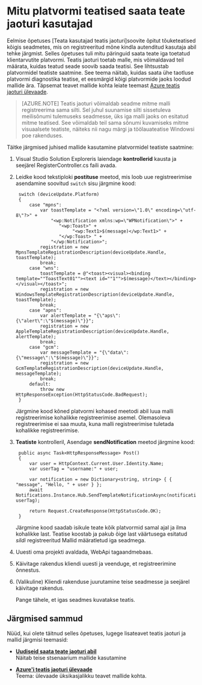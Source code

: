 <properties
    pageTitle="Mitu platvormi teatised saata kasutajatele teatis jaoturi (ASP.NET)"
    description="Saate teada, kuidas ühe taotluse platvormi diagnostika teatis, et kõik platvormid eesmärgid saata teate jaoturi mallide kasutamise kohta."
    services="notification-hubs"
    documentationCenter=""
    authors="ysxu"
    manager="erikre"
    editor=""/>

<tags
    ms.service="notification-hubs"
    ms.workload="mobile"
    ms.tgt_pltfrm="mobile-windows"
    ms.devlang="multiple"
    ms.topic="article"
    ms.date="10/03/2016" 
    ms.author="yuaxu"/>

# <a name="send-cross-platform-notifications-to-users-with-notification-hubs"></a>Mitu platvormi teatised saata teate jaoturi kasutajad


Eelmise õpetuses [Teata kasutajad teatis jaoturi]soovite õpitut tõuketeatised kõigis seadmetes, mis on registreeritud mõne kindla autenditud kasutaja abil tehke järgmist. Selles õpetuses tuli mitu päringuid saata teate iga toetatud klientarvutite platvormi. Teatis jaoturi toetab malle, mis võimaldavad teil määrata, kuidas teatud seade soovib saada teatisi. See lihtsustab platvormidel teatiste saatmine. See teema näitab, kuidas saata ühe taotluse platvormi diagnostika teatise, et eesmärgid kõigi platvormide jaoks loodud mallide ära. Täpsemat teavet mallide kohta leiate teemast [Azure teatis jaoturi ülevaade][Templates].

> [AZURE.NOTE] Teatis jaoturi võimaldab seadme mitme malli registreerima sama silti. Sel juhul suunamise silti sissetuleva meilisõnumi tulemuseks seadmesse, üks iga malli jaoks on esitatud mitme teatised. See võimaldab teil sama sõnumi kuvamiseks mitme visuaalsete teatiste, näiteks nii nagu märgi ja töölauateatise Windowsi poe rakenduses.

Täitke järgmised juhised mallide kasutamine platvormidel teatiste saatmine:

1. Visual Studio Solution Exploreris laiendage **kontrollerid** kausta ja seejärel RegisterController.cs faili avada.

2. Leidke kood tekstiploki **postituse** meetod, mis loob uue registreerimise asendamine soovitud `switch` sisu järgmine kood:

        switch (deviceUpdate.Platform)
        {
            case "mpns":
                var toastTemplate = "<?xml version=\"1.0\" encoding=\"utf-8\"?>" +
                    "<wp:Notification xmlns:wp=\"WPNotification\">" +
                       "<wp:Toast>" +
                            "<wp:Text1>$(message)</wp:Text1>" +
                       "</wp:Toast> " +
                    "</wp:Notification>";
                registration = new MpnsTemplateRegistrationDescription(deviceUpdate.Handle, toastTemplate);
                break;
            case "wns":
                toastTemplate = @"<toast><visual><binding template=""ToastText01""><text id=""1"">$(message)</text></binding></visual></toast>";
                registration = new WindowsTemplateRegistrationDescription(deviceUpdate.Handle, toastTemplate);
                break;
            case "apns":
                var alertTemplate = "{\"aps\":{\"alert\":\"$(message)\"}}";
                registration = new AppleTemplateRegistrationDescription(deviceUpdate.Handle, alertTemplate);
                break;
            case "gcm":
                var messageTemplate = "{\"data\":{\"message\":\"$(message)\"}}";
                registration = new GcmTemplateRegistrationDescription(deviceUpdate.Handle, messageTemplate);
                break;
            default:
                throw new HttpResponseException(HttpStatusCode.BadRequest);
        }

    Järgmine kood kõned platvormi kohased meetodi abil luua malli registreerimise kohalikke registreerimise asemel. Olemasoleva registreerimise ei saa muuta, kuna malli registreerimise tuletada kohalikke registreerimise.

3. **Teatiste** kontrolleril, Asendage **sendNotification** meetod järgmine kood:

        public async Task<HttpResponseMessage> Post()
        {
            var user = HttpContext.Current.User.Identity.Name;
            var userTag = "username:" + user;

            var notification = new Dictionary<string, string> { { "message", "Hello, " + user } };
            await Notifications.Instance.Hub.SendTemplateNotificationAsync(notification, userTag);

            return Request.CreateResponse(HttpStatusCode.OK);
        }

    Järgmine kood saadab isikule teate kõik platvormid samal ajal ja ilma kohalikke last. Teatise koostab ja pakub õige last väärtusega esitatud _sildi_ registreeritud Mallid määratletud iga seadmega.

4. Uuesti oma projekti avaldada, WebApi tagaandmebaas.

5. Käivitage rakendus kliendi uuesti ja veenduge, et registreerimine õnnestus.

6. (Valikuline) Kliendi rakenduse juurutamine teise seadmesse ja seejärel käivitage rakendus.

    Pange tähele, et igas seadmes kuvatakse teatis.

## <a name="next-steps"></a>Järgmised sammud

Nüüd, kui olete täitnud selles õpetuses, lugege lisateavet teatis jaoturi ja mallid järgmisi teemasid:

+ **[Uudiseid saata teate jaoturi abil]** <br/>Näitab teise stsenaarium mallide kasutamine

+  **[Azure'i teatis jaoturi ülevaade][Templates]**<br/>Teema: ülevaade üksikasjalikku teavet mallide kohta.


<!-- Anchors. -->

<!-- Images. -->




<!-- URLs. -->
[Push to users ASP.NET]: /manage/services/notification-hubs/notify-users-aspnet
[Push to users Mobile Services]: /manage/services/notification-hubs/notify-users/
[Visual Studio 2012 Express for Windows 8]: http://go.microsoft.com/fwlink/?LinkId=257546

[Uudiseid saata teate jaoturi abil]: notification-hubs-windows-notification-dotnet-push-xplat-segmented-wns.md
[Azure Notification Hubs]: http://go.microsoft.com/fwlink/p/?LinkId=314257
[Teavitage kasutajaid teatis jaoturi abil]: notification-hubs-aspnet-backend-windows-dotnet-wns-notification.md
[Templates]: http://go.microsoft.com/fwlink/p/?LinkId=317339
[Notification Hub How to for Windows Store]: http://msdn.microsoft.com/library/windowsazure/jj927172.aspx
